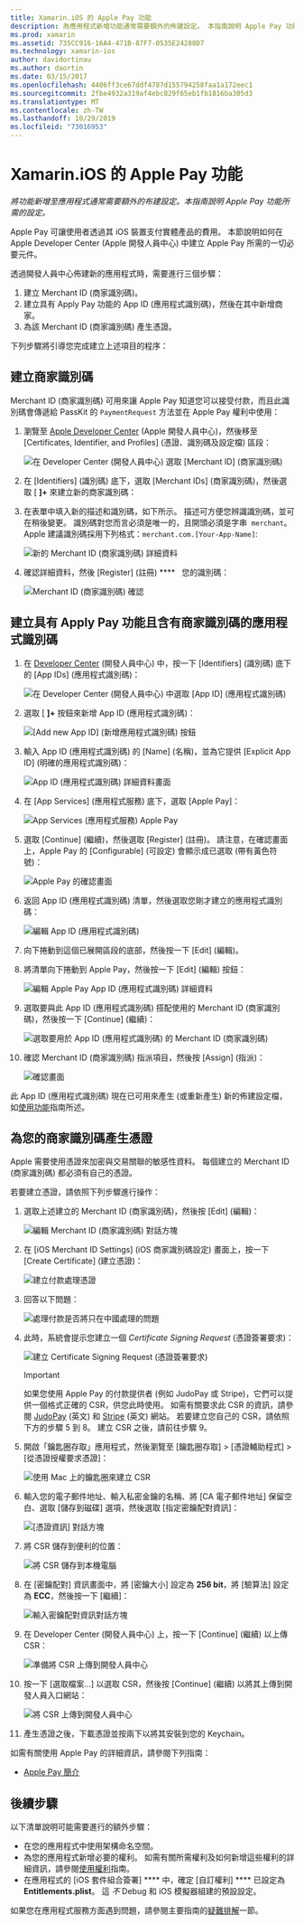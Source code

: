 ```yaml
---
title: Xamarin.iOS 的 Apple Pay 功能
description: 為應用程式新增功能通常需要額外的佈建設定。 本指南說明 Apple Pay 功能所需的設定。
ms.prod: xamarin
ms.assetid: 735CC916-16A4-471B-87F7-0535E24288D7
ms.technology: xamarin-ios
author: davidortinau
ms.author: daortin
ms.date: 03/15/2017
ms.openlocfilehash: 4406ff3ce67ddf4787d155794258faa1a172eec1
ms.sourcegitcommit: 2fbe4932a319af4ebc829f65eb1fb1816ba305d3
ms.translationtype: MT
ms.contentlocale: zh-TW
ms.lasthandoff: 10/29/2019
ms.locfileid: "73016953"
---
```

# <a name="apple-pay-capabilities-in-xamarinios"></a>Xamarin.iOS 的 Apple Pay 功能

_將功能新增至應用程式通常需要額外的布建設定。本指南說明 Apple Pay 功能所需的設定。_

Apple Pay 可讓使用者透過其 iOS 裝置支付實體產品的費用。 本節說明如何在 Apple Developer Center (Apple 開發人員中心) 中建立 Apple Pay 所需的一切必要元件。

透過開發人員中心佈建新的應用程式時，需要進行三個步驟：

1. 建立 Merchant ID (商家識別碼)。
2. 建立具有 Apply Pay 功能的 App ID (應用程式識別碼)，然後在其中新增商家。
3. 為該 Merchant ID (商家識別碼) 產生憑證。

下列步驟將引導您完成建立上述項目的程序：

<a name="merchantid" />

## <a name="create-merchant-id"></a>建立商家識別碼

Merchant ID (商家識別碼) 可用來讓 Apple Pay 知道您可以接受付款，而且此識別碼會傳遞給 PassKit 的 `PaymentRequest` 方法並在 Apple Pay 權利中使用：

1. 瀏覽至 [Apple Developer Center](https://developer.apple.com/account/) \(Apple 開發人員中心\)，然後移至 [Certificates, Identifier, and Profiles] \(憑證、識別碼及設定檔\) 區段： 

    ![在 Developer Center (開發人員中心) 選取 [Merchant ID] \(商家識別碼\)](apple-pay-capabilities-images/image57.png)

2. 在 [Identifiers] \(識別碼\) 底下，選取 [Merchant IDs] \(商家識別碼\)，然後選取 [ **]+** 來建立新的商家識別碼：  

3. 在表單中填入新的描述和識別碼，如下所示。 描述可方便您辨識識別碼，並可在稍後變更。 識別碼對您而言必須是唯一的，且開頭必須是字串  `merchant`。 Apple 建議識別碼採用下列格式：`merchant.com.[Your-App-Name]`:
   
    ![新的 Merchant ID (商家識別碼) 詳細資料](apple-pay-capabilities-images/image58.png)

4. 確認詳細資料，然後 [Register] \(註冊\) ****   您的識別碼： 
    
    ![Merchant ID (商家識別碼) 確認](apple-pay-capabilities-images/image59.png)

<a name="appid" />

## <a name="create-an-app-id-with-the-apple-pay-capability-that-includes-the-merchant-id"></a>建立具有 Apply Pay 功能且含有商家識別碼的應用程式識別碼

1. 在 [Developer Center](https://developer.apple.com/account/) \(開發人員中心\) 中，按一下 [Identifiers] \(識別碼\) 底下的 [App IDs] \(應用程式識別碼\)： 
    
    ![在 Developer Center (開發人員中心) 中選取 [App ID] \(應用程式識別碼\)](apple-pay-capabilities-images/image6.png)

2. 選取 [ **]+** 按鈕來新增 App ID (應用程式識別碼)： 
   
    ![[Add new App ID] \(新增應用程式識別碼\) 按鈕](apple-pay-capabilities-images/image27.png)

3. 輸入 App ID (應用程式識別碼) 的 [Name] \(名稱\)，並為它提供 [Explicit App ID] \(明確的應用程式識別碼\)：    
   
    ![App ID (應用程式識別碼) 詳細資料畫面](apple-pay-capabilities-images/image35.png)

4. 在 [App Services] \(應用程式服務\) 底下，選取 [Apple Pay]：    
  
    ![App Services (應用程式服務) Apple Pay](apple-pay-capabilities-images/image36.png)

5. 選取 [Continue] \(繼續\)，然後選取 [Register] \(註冊\)。 請注意，在確認畫面上，Apple Pay 的 [Configurable] \(可設定\) 會顯示成已選取 (帶有黃色符號)： 
   
    ![Apple Pay 的確認畫面](apple-pay-capabilities-images/image37.png)

6. 返回 App ID (應用程式識別碼) 清單，然後選取您剛才建立的應用程式識別碼：  
   
    ![編輯 App ID (應用程式識別碼)](apple-pay-capabilities-images/image38.png)

7. 向下捲動到這個已展開區段的底部，然後按一下 [Edit] \(編輯\)。
8. 將清單向下捲動到 Apple Pay，然後按一下 [Edit] \(編輯\) 按鈕：  
    
    ![編輯 Apple Pay App ID (應用程式識別碼) 詳細資料](apple-pay-capabilities-images/image39.png)

9. 選取要與此 App ID (應用程式識別碼) 搭配使用的 Merchant ID (商家識別碼)，然後按一下 [Continue] \(繼續\)：  
    
    ![選取要用於 App ID (應用程式識別碼) 的 Merchant ID (商家識別碼)](apple-pay-capabilities-images/image40.png)

10. 確認 Merchant ID (商家識別碼) 指派項目，然後按 [Assign] \(指派\)：  
    
    ![確認畫面](apple-pay-capabilities-images/image41.png)

此 App ID (應用程式識別碼) 現在已可用來產生 (或重新產生) 新的佈建設定檔，如[使用功能](~/ios/deploy-test/provisioning/capabilities/index.md)指南所述。 

<a name="certificate" />

## <a name="create-a-certificate-for-your-merchant-id"></a>為您的商家識別碼產生憑證

Apple 需要使用憑證來加密與交易關聯的敏感性資料。 每個建立的 Merchant ID (商家識別碼) 都必須有自己的憑證。 

若要建立憑證，請依照下列步驟進行操作：

1. 選取上述建立的 Merchant ID (商家識別碼)，然後按 [Edit] \(編輯\)： 
    
    ![編輯 Merchant ID (商家識別碼) 對話方塊](apple-pay-capabilities-images/image42.png)

2. 在 [iOS Merchant ID Settings] \(iOS 商家識別碼設定\) 畫面上，按一下 [Create Certificate] \(建立憑證\)： 
   
    ![建立付款處理憑證](apple-pay-capabilities-images/image43.png)

3. 回答以下問題： 

    ![處理付款是否將只在中國處理的問題](apple-pay-capabilities-images/image44.png)

4. 此時，系統會提示您建立一個 _Certificate Signing Request_ \(憑證簽署要求\)： 

    ![建立 Certificate Signing Request \(憑證簽署要求\)](apple-pay-capabilities-images/image45.png)
    
    > [!IMPORTANT]
    > 如果您使用 Apple Pay 的付款提供者 (例如 JudoPay 或 Stripe)，它們可以提供一個格式正確的 CSR，供您此時使用。 如需有關要求此 CSR 的資訊，請參閱 [JudoPay](https://www.judopay.com/docs/version-52/apple-pay/getting-started/#create-an-apple-pay-certificate) \(英文\) 和 [Stripe](https://stripe.com/docs/apple-pay/apps#csr) \(英文\) 網站。 若要建立您自己的 CSR，請依照下方的步驟 5 到 8。 建立 CSR 之後，請前往步驟 9。

5. 開啟「鑰匙圈存取」應用程式，然後瀏覽至 [鑰匙圈存取] > [憑證輔助程式] > [從憑證授權要求憑證]： 

     ![使用 Mac 上的鑰匙圈來建立 CSR](apple-pay-capabilities-images/image46.png)

6. 輸入您的電子郵件地址、輸入私密金鑰的名稱、將 [CA 電子郵件地址] 保留空白、選取 [儲存到磁碟] 選項，然後選取 [指定密鑰配對資訊]：

     ![[憑證資訊] 對話方塊](apple-pay-capabilities-images/image47.png)

7. 將 CSR 儲存到便利的位置： 

     ![將 CSR 儲存到本機電腦](apple-pay-capabilities-images/image48.png)

8. 在 [密鑰配對] 資訊畫面中，將 [密鑰大小] 設定為 **256 bit**，將 [驗算法] 設定為 **ECC**，然後按一下 [繼續]：

     ![輸入密鑰配對資訊對話方塊](apple-pay-capabilities-images/image49.png)

9. 在 Developer Center (開發人員中心) 上，按一下 [Continue] \(繼續\) 以上傳 CSR： 

     ![準備將 CSR 上傳到開發人員中心](apple-pay-capabilities-images/image50.png)

10. 按一下 [選取檔案...] 以選取 CSR，然後按 [Continue] \(繼續\) 以將其上傳到開發人員入口網站： 

     ![將 CSR 上傳到開發人員中心](apple-pay-capabilities-images/image51.png)

11. 產生憑證之後，下載憑證並按兩下以將其安裝到您的 Keychain。

如需有關使用 Apple Pay 的詳細資訊，請參閱下列指南：

* [Apple Pay 簡介](~/ios/platform/apple-pay.md)

## <a name="next-steps"></a>後續步驟

以下清單說明可能需要進行的額外步驟：

* 在您的應用程式中使用架構命名空間。
* 為您的應用程式新增必要的權利。 如需有關所需權利及如何新增這些權利的詳細資訊，請參閱[使用權利](~/ios/deploy-test/provisioning/entitlements.md)指南。
* 在應用程式的 [iOS 套件組合簽署] **** 中，確定 [自訂權利] **** 已設定為 **Entitlements.plist**。 這 _不_ Debug 和 iOS 模擬器組建的預設設定。

如果您在應用程式服務方面遇到問題，請參閱主要指南的[疑難排解](~/ios/deploy-test/provisioning/capabilities/index.md)一節。
